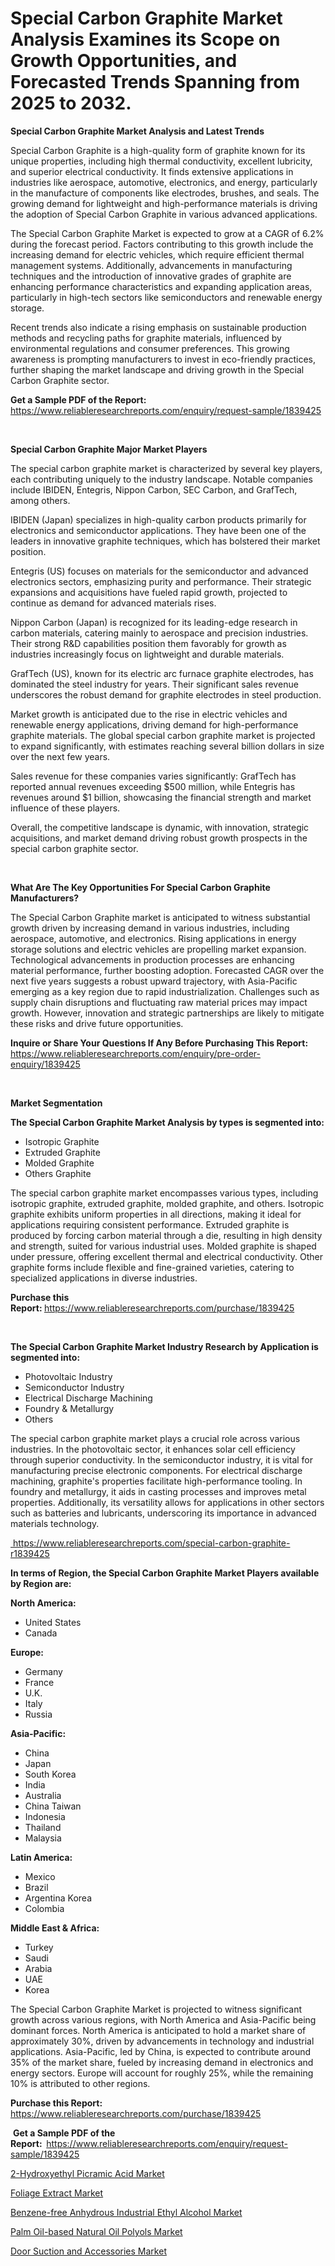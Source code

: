 <p><h1>Special Carbon Graphite Market Analysis Examines its Scope on Growth Opportunities, and Forecasted Trends Spanning from 2025 to 2032.</h1></p><p><strong>Special Carbon Graphite Market Analysis and Latest Trends</strong></p>
<p><p>Special Carbon Graphite is a high-quality form of graphite known for its unique properties, including high thermal conductivity, excellent lubricity, and superior electrical conductivity. It finds extensive applications in industries like aerospace, automotive, electronics, and energy, particularly in the manufacture of components like electrodes, brushes, and seals. The growing demand for lightweight and high-performance materials is driving the adoption of Special Carbon Graphite in various advanced applications.</p><p>The Special Carbon Graphite Market is expected to grow at a CAGR of 6.2% during the forecast period. Factors contributing to this growth include the increasing demand for electric vehicles, which require efficient thermal management systems. Additionally, advancements in manufacturing techniques and the introduction of innovative grades of graphite are enhancing performance characteristics and expanding application areas, particularly in high-tech sectors like semiconductors and renewable energy storage.</p><p>Recent trends also indicate a rising emphasis on sustainable production methods and recycling paths for graphite materials, influenced by environmental regulations and consumer preferences. This growing awareness is prompting manufacturers to invest in eco-friendly practices, further shaping the market landscape and driving growth in the Special Carbon Graphite sector.</p></p>
<p><strong>Get a Sample PDF of the Report:&nbsp;</strong> <a href="https://www.reliableresearchreports.com/enquiry/request-sample/1839425?utm_campaign=112&utm_medium=2&utm_source=Github&utm_content=ia&utm_term=03022025&utm_id=special-carbon-graphite">https://www.reliableresearchreports.com/enquiry/request-sample/1839425</a></p>
<p>&nbsp;</p>
<p><strong>Special Carbon Graphite Major Market Players</strong></p>
<p><p>The special carbon graphite market is characterized by several key players, each contributing uniquely to the industry landscape. Notable companies include IBIDEN, Entegris, Nippon Carbon, SEC Carbon, and GrafTech, among others. </p><p>IBIDEN (Japan) specializes in high-quality carbon products primarily for electronics and semiconductor applications. They have been one of the leaders in innovative graphite techniques, which has bolstered their market position. </p><p>Entegris (US) focuses on materials for the semiconductor and advanced electronics sectors, emphasizing purity and performance. Their strategic expansions and acquisitions have fueled rapid growth, projected to continue as demand for advanced materials rises.</p><p>Nippon Carbon (Japan) is recognized for its leading-edge research in carbon materials, catering mainly to aerospace and precision industries. Their strong R&D capabilities position them favorably for growth as industries increasingly focus on lightweight and durable materials.</p><p>GrafTech (US), known for its electric arc furnace graphite electrodes, has dominated the steel industry for years. Their significant sales revenue underscores the robust demand for graphite electrodes in steel production.</p><p>Market growth is anticipated due to the rise in electric vehicles and renewable energy applications, driving demand for high-performance graphite materials. The global special carbon graphite market is projected to expand significantly, with estimates reaching several billion dollars in size over the next few years.</p><p>Sales revenue for these companies varies significantly: GrafTech has reported annual revenues exceeding $500 million, while Entegris has revenues around $1 billion, showcasing the financial strength and market influence of these players.</p><p>Overall, the competitive landscape is dynamic, with innovation, strategic acquisitions, and market demand driving robust growth prospects in the special carbon graphite sector.</p></p>
<p>&nbsp;</p>
<p><strong>What Are The Key Opportunities For Special Carbon Graphite Manufacturers?</strong></p>
<p><p>The Special Carbon Graphite market is anticipated to witness substantial growth driven by increasing demand in various industries, including aerospace, automotive, and electronics. Rising applications in energy storage solutions and electric vehicles are propelling market expansion. Technological advancements in production processes are enhancing material performance, further boosting adoption. Forecasted CAGR over the next five years suggests a robust upward trajectory, with Asia-Pacific emerging as a key region due to rapid industrialization. Challenges such as supply chain disruptions and fluctuating raw material prices may impact growth. However, innovation and strategic partnerships are likely to mitigate these risks and drive future opportunities.</p></p>
<p><strong>Inquire or Share Your Questions If Any Before Purchasing This Report:</strong> <a href="https://www.reliableresearchreports.com/enquiry/pre-order-enquiry/1839425?utm_campaign=112&utm_medium=2&utm_source=Github&utm_content=ia&utm_term=03022025&utm_id=special-carbon-graphite">https://www.reliableresearchreports.com/enquiry/pre-order-enquiry/1839425</a></p>
<p>&nbsp;</p>
<p><strong>Market Segmentation</strong></p>
<p><strong>The Special Carbon Graphite Market Analysis by types is segmented into:</strong></p>
<p><ul><li>Isotropic Graphite</li><li>Extruded Graphite</li><li>Molded Graphite</li><li>Others Graphite</li></ul></p>
<p><p>The special carbon graphite market encompasses various types, including isotropic graphite, extruded graphite, molded graphite, and others. Isotropic graphite exhibits uniform properties in all directions, making it ideal for applications requiring consistent performance. Extruded graphite is produced by forcing carbon material through a die, resulting in high density and strength, suited for various industrial uses. Molded graphite is shaped under pressure, offering excellent thermal and electrical conductivity. Other graphite forms include flexible and fine-grained varieties, catering to specialized applications in diverse industries.</p></p>
<p><strong>Purchase this Report:&nbsp;</strong><a href="https://www.reliableresearchreports.com/purchase/1839425?utm_campaign=112&utm_medium=2&utm_source=Github&utm_content=ia&utm_term=03022025&utm_id=special-carbon-graphite">https://www.reliableresearchreports.com/purchase/1839425</a></p>
<p>&nbsp;</p>
<p><strong>The Special Carbon Graphite Market Industry Research by Application is segmented into:</strong></p>
<p><ul><li>Photovoltaic Industry</li><li>Semiconductor Industry</li><li>Electrical Discharge Machining</li><li>Foundry & Metallurgy</li><li>Others</li></ul></p>
<p><p>The special carbon graphite market plays a crucial role across various industries. In the photovoltaic sector, it enhances solar cell efficiency through superior conductivity. In the semiconductor industry, it is vital for manufacturing precise electronic components. For electrical discharge machining, graphite's properties facilitate high-performance tooling. In foundry and metallurgy, it aids in casting processes and improves metal properties. Additionally, its versatility allows for applications in other sectors such as batteries and lubricants, underscoring its importance in advanced materials technology.</p></p>
<p><a href="https://www.reliableresearchreports.com/special-carbon-graphite-r1839425?utm_campaign=112&utm_medium=2&utm_source=Github&utm_content=ia&utm_term=03022025&utm_id=special-carbon-graphite">&nbsp;https://www.reliableresearchreports.com/special-carbon-graphite-r1839425</a></p>
<p><strong>In terms of Region, the Special Carbon Graphite Market Players available by Region are:</strong></p>
<p>
    <p> <strong> North America: </strong>
        <ul>
            <li>United States</li>
            <li>Canada</li>
        </ul>
        </p> 
    <p> <strong> Europe: </strong>
        <ul>
            <li>Germany</li>
            <li>France</li>
            <li>U.K.</li>
            <li>Italy</li>
            <li>Russia</li>
        </ul>
        </p> 
    <p> <strong> Asia-Pacific: </strong>
        <ul>
            <li>China</li>
            <li>Japan</li>
            <li>South Korea</li>
            <li>India</li>
            <li>Australia</li>
            <li>China Taiwan</li>
            <li>Indonesia</li>
            <li>Thailand</li>
            <li>Malaysia</li>
        </ul>
        </p> 
    <p> <strong> Latin America: </strong>
        <ul>
            <li>Mexico</li>
            <li>Brazil</li>
            <li>Argentina Korea</li>
            <li>Colombia</li>
        </ul>
        </p> 
    <p> <strong> Middle East & Africa: </strong>
        <ul>
            <li>Turkey</li>
            <li>Saudi</li>
            <li>Arabia</li>
            <li>UAE</li>
            <li>Korea</li>
        </ul>
    </p>
    </p>
<p><p>The Special Carbon Graphite Market is projected to witness significant growth across various regions, with North America and Asia-Pacific being dominant forces. North America is anticipated to hold a market share of approximately 30%, driven by advancements in technology and industrial applications. Asia-Pacific, led by China, is expected to contribute around 35% of the market share, fueled by increasing demand in electronics and energy sectors. Europe will account for roughly 25%, while the remaining 10% is attributed to other regions.</p></p>
<p><strong>Purchase this Report: </strong><a href="https://www.reliableresearchreports.com/purchase/1839425?utm_campaign=112&utm_medium=2&utm_source=Github&utm_content=ia&utm_term=03022025&utm_id=special-carbon-graphite">https://www.reliableresearchreports.com/purchase/1839425</a></p>
<p>&nbsp;<strong>Get a Sample PDF of the Report:&nbsp;&nbsp;</strong><a href="https://www.reliableresearchreports.com/enquiry/request-sample/1839425?utm_campaign=112&utm_medium=2&utm_source=Github&utm_content=ia&utm_term=03022025&utm_id=special-carbon-graphite">https://www.reliableresearchreports.com/enquiry/request-sample/1839425</a></p>
<p><strong></strong></p>
<p><p><a href="https://github.com/steidmindy199393/Market-Research-Report-List-1/blob/main/2-hydroxyethyl-picramic-acid-market.md?utm_campaign=112&utm_medium=2&utm_source=Github&utm_content=ia&utm_term=03022025&utm_id=special-carbon-graphite">2-Hydroxyethyl Picramic Acid Market</a></p><p><a href="https://github.com/boitafbg/Market-Research-Report-List-1/blob/main/foliage-extract-market.md?utm_campaign=112&utm_medium=2&utm_source=Github&utm_content=ia&utm_term=03022025&utm_id=special-carbon-graphite">Foliage Extract Market</a></p><p><a href="https://github.com/laajzervo/Market-Research-Report-List-1/blob/main/benzene-free-anhydrous-industrial-ethyl-alcohol-market.md?utm_campaign=112&utm_medium=2&utm_source=Github&utm_content=ia&utm_term=03022025&utm_id=special-carbon-graphite">Benzene-free Anhydrous Industrial Ethyl Alcohol Market</a></p><p><a href="https://github.com/yazminwollma30/Market-Research-Report-List-1/blob/main/palm-oil-based-natural-oil-polyols-market.md?utm_campaign=112&utm_medium=2&utm_source=Github&utm_content=ia&utm_term=03022025&utm_id=special-carbon-graphite">Palm Oil-based Natural Oil Polyols Market</a></p><p><a href="https://github.com/curinbucan9/Market-Research-Report-List-1/blob/main/door-suction-and-accessories-market.md?utm_campaign=112&utm_medium=2&utm_source=Github&utm_content=ia&utm_term=03022025&utm_id=special-carbon-graphite">Door Suction and Accessories Market</a></p></p>